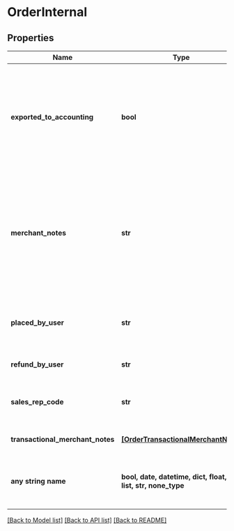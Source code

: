 # OrderInternal


## Properties
Name | Type | Description | Notes
------------ | ------------- | ------------- | -------------
**exported_to_accounting** | **bool** | True if the order has been exported to QuickBooks. If QuickBooks is not configured, then this will already be true | [optional] 
**merchant_notes** | **str** | Merchant notes.  Full notes in non-transactional mode.  Just used to write a new merchant note when transaction merchant notes enabled. | [optional] 
**placed_by_user** | **str** | If placed via the BEOE, this is the user that placed the order | [optional] 
**refund_by_user** | **str** | User that issued the refund | [optional] 
**sales_rep_code** | **str** | Sales rep code associated with the order | [optional] 
**transactional_merchant_notes** | [**[OrderTransactionalMerchantNote]**](OrderTransactionalMerchantNote.md) | Transactional merchant notes | [optional] 
**any string name** | **bool, date, datetime, dict, float, int, list, str, none_type** | any string name can be used but the value must be the correct type | [optional]

[[Back to Model list]](../README.md#documentation-for-models) [[Back to API list]](../README.md#documentation-for-api-endpoints) [[Back to README]](../README.md)



